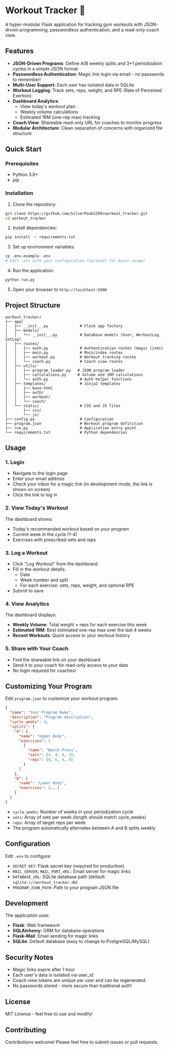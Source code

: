 # Workout Tracker 💪

A hyper-modular Flask application for tracking gym workouts with JSON-driven programming, passwordless authentication, and a read-only coach view.

## Features

- **JSON-Driven Programs**: Define A/B weekly splits and 3+1 periodization cycles in a simple JSON format
- **Passwordless Authentication**: Magic link login via email - no passwords to remember!
- **Multi-User Support**: Each user has isolated data in SQLite
- **Workout Logging**: Track sets, reps, weight, and RPE (Rate of Perceived Exertion)
- **Dashboard Analytics**: 
  - View today's workout plan
  - Weekly volume calculations
  - Estimated 1RM (one-rep max) tracking
- **Coach View**: Shareable read-only URL for coaches to monitor progress
- **Modular Architecture**: Clean separation of concerns with organized file structure

## Quick Start

### Prerequisites

- Python 3.8+
- pip

### Installation

1. Clone the repository:
```bash
git clone https://github.com/SilverPeak2299/workout_tracker.git
cd workout_tracker
```

2. Install dependencies:
```bash
pip install -r requirements.txt
```

3. Set up environment variables:
```bash
cp .env.example .env
# Edit .env with your configuration (optional for basic usage)
```

4. Run the application:
```bash
python run.py
```

5. Open your browser to `http://localhost:5000`

## Project Structure

```
workout_tracker/
├── app/
│   ├── __init__.py              # Flask app factory
│   ├── models/
│   │   └── __init__.py          # Database models (User, WorkoutLog, SetLog)
│   ├── routes/
│   │   ├── auth.py              # Authentication routes (magic links)
│   │   ├── main.py              # Main/index routes
│   │   ├── workout.py           # Workout tracking routes
│   │   └── coach.py             # Coach view routes
│   ├── utils/
│   │   ├── program_loader.py   # JSON program loader
│   │   ├── calculations.py     # Volume and 1RM calculations
│   │   └── auth.py              # Auth helper functions
│   ├── templates/               # Jinja2 templates
│   │   ├── base.html
│   │   ├── auth/
│   │   ├── workout/
│   │   └── coach/
│   └── static/                  # CSS and JS files
│       ├── css/
│       └── js/
├── config.py                    # Configuration
├── program.json                 # Workout program definition
├── run.py                       # Application entry point
└── requirements.txt             # Python dependencies
```

## Usage

### 1. Login

- Navigate to the login page
- Enter your email address
- Check your inbox for a magic link (in development mode, the link is shown on screen)
- Click the link to log in

### 2. View Today's Workout

The dashboard shows:
- Today's recommended workout based on your program
- Current week in the cycle (1-4)
- Exercises with prescribed sets and reps

### 3. Log a Workout

- Click "Log Workout" from the dashboard
- Fill in the workout details:
  - Date
  - Week number and split
  - For each exercise: sets, reps, weight, and optional RPE
- Submit to save

### 4. View Analytics

The dashboard displays:
- **Weekly Volume**: Total weight × reps for each exercise this week
- **Estimated 1RM**: Best estimated one-rep max over the last 4 weeks
- **Recent Workouts**: Quick access to your workout history

### 5. Share with Your Coach

- Find the shareable link on your dashboard
- Send it to your coach for read-only access to your data
- No login required for coaches!

## Customizing Your Program

Edit `program.json` to customize your workout program:

```json
{
  "name": "Your Program Name",
  "description": "Program description",
  "cycle_weeks": 4,
  "splits": {
    "A": {
      "name": "Upper Body",
      "exercises": [
        {
          "name": "Bench Press",
          "sets": [4, 4, 4, 3],
          "reps": [8, 6, 4, 8]
        }
      ]
    },
    "B": {
      "name": "Lower Body",
      "exercises": [...]
    }
  }
}
```

- `cycle_weeks`: Number of weeks in your periodization cycle
- `sets`: Array of sets per week (length should match cycle_weeks)
- `reps`: Array of target reps per week
- The program automatically alternates between A and B splits weekly

## Configuration

Edit `.env` to configure:

- `SECRET_KEY`: Flask secret key (required for production)
- `MAIL_SERVER`, `MAIL_PORT`, etc.: Email server for magic links
- `DATABASE_URL`: SQLite database path (default: `sqlite:///workout_tracker.db`)
- `PROGRAM_JSON_PATH`: Path to your program JSON file

## Development

The application uses:
- **Flask**: Web framework
- **SQLAlchemy**: ORM for database operations
- **Flask-Mail**: Email sending for magic links
- **SQLite**: Default database (easy to change to PostgreSQL/MySQL)

## Security Notes

- Magic links expire after 1 hour
- Each user's data is isolated via user_id
- Coach view tokens are unique per user and can be regenerated
- No passwords stored - more secure than traditional auth!

## License

MIT License - feel free to use and modify!

## Contributing

Contributions welcome! Please feel free to submit issues or pull requests.
